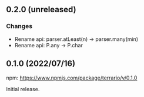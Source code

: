 <!--
## 0.x.x (unreleased)

### Features

### Improvements

### Changes

### Bugfixes

-->

## 0.2.0 (unreleased)

### Changes
- Rename api: parser.atLeast(n) -> parser.many(min)
- Rename api: P.any -> P.char

## 0.1.0 (2022/07/16)

npm: https://www.npmjs.com/package/terrario/v/0.1.0 

Initial release.
